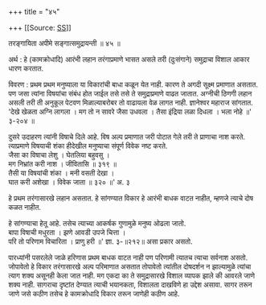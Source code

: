 +++
title = "४५"

+++
[[Source: [SS](https://satsangdhara.net/nbs/nbs-45.htm)]]

तरङ्गायिता अपीमे सङ्गात्समुद्रायन्ती ॥ ४५ ॥  
  
अर्थ : हे (कामक्रोधादि) आरंभी लहान तरंगाप्रमाणे भासत असले तरी (दुःसंगाने) समुद्राचा विशाल आकार धारण करतात.  
  
विवरण : प्रथम प्रथम मनुष्याला या विकारांची बाधा कळून येत नाही. कारण ते अगदी सूक्ष्म प्रमाणात असतात. पण जसा त्यांना विषयांचा संबंध होत जाईल तसे तसे ते समुद्राप्रमाणे वाढत जातात. अग्नीची ठिणगी लहान असली तरी ती अनुकूल पेटवण मिळाल्याबरोबर तो वाढायला वेळ लागत नाही. ज्ञानेश्वर महाराज सांगतात. 'देखे खेळता अग्नि लागला । मग तो न सावरे जैसा उधवला । तैसा इंद्रिया लळा दिधला । भला नोहे ॥' ३-२०४ ॥  
  
दुसरे उदाहरण त्यांनी विषाचे दिले आहे. विष अल्प प्रमाणात जरी पोटात गेले तरी ते प्राणाचा नाश करते. त्याप्रमाणे विषयाची शंका हीदेखील मनुष्याचा संपूर्ण विवेक नष्ट करते.  
जैसा का विषाचा लेशु । घेतलिया बहुवसु ।  
मग निभ्रांत करी नाश । जीवितासि ॥ ३१९ ॥  
तैसी या विषयांची शंका । मनी वसती देखा ।  
घात करी अशेखा । विवेक जाता ॥ ३२० ॥' अ. ३  
  
हे प्रथम तरंगासारखे लहान असतात. हे सांगण्यात विकार हे आरंभी बाधक वाटत नाहीत, म्हणजे त्याचे दोष कळत नाहीत.  
  
हे सांगण्याचा हेतू आहे. तसेच त्याच्या आकर्षक गुणामुळे मनुष्य ओढला जातो.  
बापा विषाची मधुरता । झणे आवडी उपजे चित्ता ।  
परि तो परिणाम विचारिता । प्राणु हरी ॥' ज्ञा. ३-॥२१२॥ असा प्रकार असतो.  
  
पारध्यांनी पसरलेले जाळे हरिणास प्रथम बाधक वाटत नाही पण परिणामी त्यातच त्याचा सर्वनाश असतो. जोपावेतो हे विकार तरंगासारखे अल्प परिमाणात असतात तोपावेतो त्यांतील दोषदर्शन न झाल्यामुळे त्यांचा त्याग शक्य असूनही केला जात नाही. मग एकदा का ते समुद्रासारखे विशाल व्यापक झाले की आवरले जाणे शक्य नाही. सागराचा दृष्टांत देण्यात त्याची भयानकता, विशालता दाखविणे हा उद्देश असावा. सागर तरून जाणे जसे कठीण तसेच हे कामक्रोधादि विकार तरून जाणेही कठीण आहे.  
